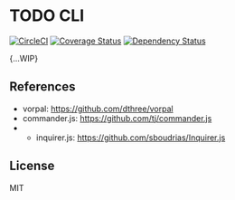 # TODO CLI

[![CircleCI](https://circleci.com/gh/rhiokim/todo.svg?style=svg)](https://circleci.com/gh/rhiokim/todo) [![Coverage Status](https://coveralls.io/repos/github/rhiokim/todo/badge.svg?branch=master)](https://coveralls.io/github/rhiokim/todo?branch=master) [![Dependency Status](https://dependencyci.com/github/rhiokim/todo/badge)](https://dependencyci.com/github/rhiokim/todo)

{...WIP}

## References
- vorpal: https://github.com/dthree/vorpal
- commander.js: https://github.com/tj/commander.js
- * inquirer.js:  https://github.com/sboudrias/Inquirer.js

## License
MIT
